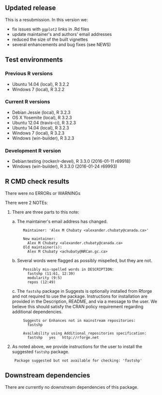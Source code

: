 ## Updated release

This is a resubmission. In this version we:

* fix issues with `ggplot2` links in .Rd files
* update maintainer's and authors' email addresses
* reduced the size of the built vignettes
* several enhancements and bug fixes (see NEWS)

## Test environments

### Previous R versions
* Ubuntu 14.04            (local), R 3.2.2
* Windows 7               (local), R 3.2.2

### Current R versions
* Debian Jessie           (local), R 3.2.3
* OS X Yosemite           (local), R 3.2.3
* Ubuntu 12.04        (travis-ci), R 3.2.3
* Ubuntu 14.04            (local), R 3.2.3
* Windows 7               (local), R 3.2.3
* Windows           (win-builder), R 3.2.3

### Development R version
* Debian:testing (rocker/r-devel), R 3.3.0 (2016-01-11 r69918)
* Windows           (win-builder), R 3.3.0 (2016-01-24 r69993)

## R CMD check results

There were no ERRORs or WARNINGs

There were 2 NOTEs:

1. There are three parts to this note:

    a. The maintainer's email address has changed.
      
            Maintainer: 'Alex M Chubaty <alexander.chubaty@canada.ca>'
            
            New maintainer:
              Alex M Chubaty <alexander.chubaty@canada.ca>
            Old maintainer(s):
              Alex M Chubaty <achubaty@NRCan.gc.ca>


    b. Several words were flagged as possibly mispelled, but they are not.
    
            Possibly mis-spelled words in DESCRIPTION:
              fastshp (11:61, 12:39)
              modularity (9:5)
              repos (12:49)

    c. The `fastshp` package in Suggests is optionally installed from Rforge and not required to use the package. Instructions for installation are provided in the Description, README, and via a message to the user. We believe this should satisfy the CRAN policy requirement regarding additional dependencies.

            Suggests or Enhances not in mainstream repositories:
              fastshp
          
            Availability using Additional_repositories specification:
              fastshp   yes   http://rforge.net

2. As noted above, we provide instructions for the user to install the suggested `fastshp` package.

        Package suggested but not available for checking: 'fastshp'

## Downstream dependencies

There are currently no downstream dependencies of this package.
